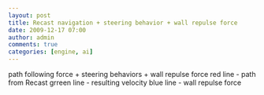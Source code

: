 ```yaml
---
layout: post
title: Recast navigation + steering behavior + wall repulse force
date: 2009-12-17 07:00
author: admin
comments: true
categories: [engine, ai]
---
```

path following force + steering behaviors + wall repulse force red line - path from Recast grreen line - resulting velocity blue line - wall repulse force

<div class="videoWrapper">
<object width="425" height="344"><param name="movie" value="//www.youtube.com/v/GJTE5_e4IIg&hl=en_US&fs=1&"></param><param name="allowFullScreen" value="true"></param><param name="allowscriptaccess" value="always"></param><embed src="//www.youtube.com/v/GJTE5_e4IIg&hl=en_US&fs=1&" type="application/x-shockwave-flash" allowscriptaccess="always" allowfullscreen="true" width="425" height="344"></embed></object></div>
